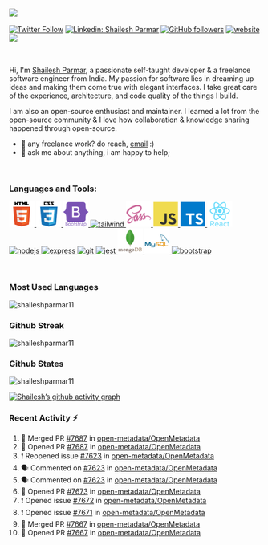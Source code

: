 <!-- <p align="center"><img alt="GIF" src="https://github.com/abhisheknaiidu/abhisheknaiidu/blob/master/code.gif?raw=true"/></p> -->
<br />
<p align="left"><img src="https://readme-typing-svg.herokuapp.com?color=%23007ec6&size=24&width=500&height=36&lines=Hey+%F0%9F%91%8B+This+is+Shailesh+Parmar;Software+Engineer+%F0%9F%A7%91%E2%80%8D%F0%9F%92%BB;OpenSource+Contributor+%F0%9F%91%A8%F0%9F%8F%BB%E2%80%8D%F0%9F%92%BB;Tech+Lover+&#x1F496;"/></p>

[![Twitter Follow](https://img.shields.io/twitter/follow/Shailesh_WebDev?label=Follow)](https://twitter.com/intent/follow?screen_name=Shailesh_WebDev)
[![Linkedin: Shailesh Parmar](https://img.shields.io/badge/-Shailesh_Parmar-blue?style=flat-square&logo=Linkedin&logoColor=white&link=https://www.linkedin.com/in/shailesh-parmar-2525091b8/)](https://www.linkedin.com/in/shailesh-parmar-2525091b8/)
[![GitHub followers](https://img.shields.io/github/followers/ShaileshParmar11?label=Follow&style=social)](https://github.com/ShaileshParmar11)
[![website](https://img.shields.io/badge/Website-46a2f1.svg?&style=flat-square&logo=Google-Chrome&logoColor=white&link=https://shailesh-parmar.netlify.app/)](https://shailesh-parmar.netlify.app/)
![](https://visitor-badge.glitch.me/badge?page_id=ShaileshParmar11)

<br />

Hi, I'm [Shailesh Parmar](https://shailesh-parmar.netlify.app/), a passionate self-taught developer & a freelance software engineer from India. My passion for software lies in dreaming up ideas and making them come true with elegant interfaces. I take great care of the experience, architecture, and code quality of the things I build.

I am also an open-source enthusiast and maintainer. I learned a lot from the open-source community & I love how collaboration & knowledge sharing happened through open-source.

- 💼 any freelance work? do reach, [email](mailto:shailesh.parmar.webdev@gmail.com) :)
- 💬 ask me about anything, i am happy to help;

<br />

### **Languages and Tools:**

<p align="left">
<a href="https://www.w3.org/html/" target="_blank" rel="noreferrer"> <img src="https://raw.githubusercontent.com/devicons/devicon/master/icons/html5/html5-original-wordmark.svg" alt="html5" width="50" height="50"/> </a>
<a href="https://www.w3schools.com/css/" target="_blank" rel="noreferrer"> <img src="https://raw.githubusercontent.com/devicons/devicon/master/icons/css3/css3-original-wordmark.svg" alt="css3" width="50" height="50"/> </a>
<a href="https://getbootstrap.com" target="_blank" rel="noreferrer"> <img src="https://raw.githubusercontent.com/devicons/devicon/master/icons/bootstrap/bootstrap-plain-wordmark.svg" alt="bootstrap" width="50" height="50"/> </a>
<a href="https://tailwindcss.com/" target="_blank" rel="noreferrer"> <img src="https://www.vectorlogo.zone/logos/tailwindcss/tailwindcss-icon.svg" alt="tailwind" width="50" height="50"/> </a>
<a href="https://sass-lang.com" target="_blank" rel="noreferrer"> <img src="https://raw.githubusercontent.com/devicons/devicon/master/icons/sass/sass-original.svg" alt="sass" width="50" height="50"/> </a>
<a href="https://developer.mozilla.org/en-US/docs/Web/JavaScript" target="_blank" rel="noreferrer"> <img src="https://raw.githubusercontent.com/devicons/devicon/master/icons/javascript/javascript-original.svg" alt="javascript" width="50" height="50"/> </a>
<a href="https://www.typescriptlang.org/" target="_blank" rel="noreferrer"> <img src="https://raw.githubusercontent.com/devicons/devicon/master/icons/typescript/typescript-original.svg" alt="typescript" width="50" height="50"/> </a>
<a href="https://reactjs.org/" target="_blank" rel="noreferrer"> <img src="https://raw.githubusercontent.com/devicons/devicon/master/icons/react/react-original-wordmark.svg" alt="react" width="50" height="50"/> </a>
<a href="https://nodejs.org" target="_blank" rel="noreferrer"> <img src="https://www.vectorlogo.zone/logos/nodejs/nodejs-icon.svg" alt="nodejs" width="50" height="50"/> </a>
<a href="https://expressjs.com" target="_blank" rel="noreferrer"> <img src="https://www.vectorlogo.zone/logos/expressjs/expressjs-icon.svg" alt="express" width="50" height="50"/> </a>
<a href="https://git-scm.com/" target="_blank" rel="noreferrer"> <img src="https://www.vectorlogo.zone/logos/git-scm/git-scm-icon.svg" alt="git" width="50" height="50"/> </a>
<a href="https://jestjs.io" target="_blank" rel="noreferrer"> <img src="https://www.vectorlogo.zone/logos/jestjsio/jestjsio-icon.svg" alt="jest" width="50" height="50"/> </a>
<a href="https://www.mongodb.com/" target="_blank" rel="noreferrer"> <img src="https://raw.githubusercontent.com/devicons/devicon/master/icons/mongodb/mongodb-original-wordmark.svg" alt="mongodb" width="50" height="50"/> </a>
<a href="https://www.mysql.com/" target="_blank" rel="noreferrer"> <img src="https://raw.githubusercontent.com/devicons/devicon/master/icons/mysql/mysql-original-wordmark.svg" alt="mysql" width="50" height="50"/> </a>
<a href="https://www.cypress.io/" target="_blank" rel="noreferrer"> <img src="https://raw.githubusercontent.com/gilbarbara/logos/master/logos/cypress.svg" alt="bootstrap" width="50" height="50"/> </a> </p>

<br />

### **Most Used Languages**

<p><img src="https://github-readme-stats.vercel.app/api/top-langs?username=shaileshparmar11&show_icons=true&locale=en" alt="shaileshparmar11" /></p>

### **Github Streak**

<p><img src="https://github-readme-streak-stats.herokuapp.com/?user=shaileshparmar11&" alt="shaileshparmar11" /></p>

### **Github States**

<p><img src="https://github-readme-stats.vercel.app/api?username=shaileshparmar11&show_icons=true&locale=en" alt="shaileshparmar11" /></p>

[![Shailesh’s github activity graph](https://activity-graph.herokuapp.com/graph?username=ShaileshParmar11&theme=nord)](https://github.com/ShaileshParmar11)

### **Recent Activity :zap:**

<!--START_SECTION:activity-->

1. 🎉 Merged PR [#7687](https://github.com/open-metadata/OpenMetadata/pull/7687) in [open-metadata/OpenMetadata](https://github.com/open-metadata/OpenMetadata)
2. 💪 Opened PR [#7687](https://github.com/open-metadata/OpenMetadata/pull/7687) in [open-metadata/OpenMetadata](https://github.com/open-metadata/OpenMetadata)
3. ❗️ Reopened issue [#7623](https://github.com/open-metadata/OpenMetadata/issues/7623) in [open-metadata/OpenMetadata](https://github.com/open-metadata/OpenMetadata)
4. 🗣 Commented on [#7623](https://github.com/open-metadata/OpenMetadata/issues/7623) in [open-metadata/OpenMetadata](https://github.com/open-metadata/OpenMetadata)
5. 🗣 Commented on [#7623](https://github.com/open-metadata/OpenMetadata/issues/7623) in [open-metadata/OpenMetadata](https://github.com/open-metadata/OpenMetadata)
6. 💪 Opened PR [#7673](https://github.com/open-metadata/OpenMetadata/pull/7673) in [open-metadata/OpenMetadata](https://github.com/open-metadata/OpenMetadata)
7. ❗️ Opened issue [#7672](https://github.com/open-metadata/OpenMetadata/issues/7672) in [open-metadata/OpenMetadata](https://github.com/open-metadata/OpenMetadata)
8. ❗️ Opened issue [#7671](https://github.com/open-metadata/OpenMetadata/issues/7671) in [open-metadata/OpenMetadata](https://github.com/open-metadata/OpenMetadata)
9. 🎉 Merged PR [#7667](https://github.com/open-metadata/OpenMetadata/pull/7667) in [open-metadata/OpenMetadata](https://github.com/open-metadata/OpenMetadata)
10. 💪 Opened PR [#7667](https://github.com/open-metadata/OpenMetadata/pull/7667) in [open-metadata/OpenMetadata](https://github.com/open-metadata/OpenMetadata)
<!--END_SECTION:activity-->
